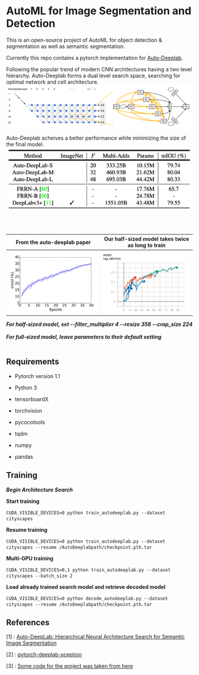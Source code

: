 # AutoML for Image Segmentation and Detection
This is an open-source project of AutoML for object detection & segmentation as well as semantic segmentation.

Currently this repo contains a pytorch implementation for [Auto-Deeplab](https://arxiv.org/abs/1901.02985). 


Following the popular trend of modern CNN architectures having a two level hierarchy. Auto-Deeplab forms a dual level search space, searching for optimal network and cell architecture.
![network and cell level search space](./images/networkandcell.png)




Auto-Deeplab acheives a better performance while minimizing the size of the final model.
![model results](./images/results.png)

<br/><br/>

From the auto-deeplab paper |  Our half-sized model takes twice as long to train
:---------------------------------------:|:-------------------------:
![paper mIOU](./images/valmIOUpaper.png) | ![our mIOU](./images/valmIOUours.png)

***For half-sized model, set --filter_multiplier 4 --resize 358 --crop_size 224***
<br/><br/>
***For full-sized model, leave parameters to their default setting***
<br/><br/>
## Requirements

* Pytorch version 1.1

* Python 3

* tensorboardX

* torchvision

* pycocotools

* tqdm

* numpy

* pandas

## Training 

***Begin Architecture Search***

**Start training**
```
CUDA_VISIBLE_DEVICES=0 python train_autodeeplab.py --dataset cityscapes
```

**Resume training**
```
CUDA_VISIBLE_DEVICES=0 python train_autodeeplab.py --dataset cityscapes --resume /AutoDeeplabpath/checkpoint.pth.tar
```

**Multi-GPU training**
```
CUDA_VISIBLE_DEVICES=0,1 python train_autodeeplab.py --dataset cityscapes --batch_size 2
```

**Load already trained search model and retrieve decoded model**
```
CUDA_VISIBLE_DEVICES=0 python decode_autodeeplab.py --dataset cityscapes --resume /AutoDeeplabpath/checkpoint.pth.tar
```


## References
[1] : [Auto-DeepLab: Hierarchical Neural Architecture Search for Semantic Image Segmentation](https://arxiv.org/abs/1901.02985)

[2] : [pytorch-deeplab-xception](https://github.com/jfzhang95/pytorch-deeplab-xception)

[3] : [Some code for the project was taken from here](https://github.com/MenghaoGuo/AutoDeeplab)